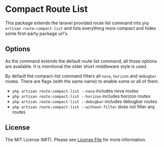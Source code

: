 # Compact Route List

This package extends the laravel provided route list command into `php artisan route:compact-list` and lists everything more compact and hides some first-party package url's.

## Options
As the command extends the default route list command, all those options are available. It is intentional the older short middleware style is used.

By default the compact-list command filters all `nova`, `horizon` and `debugbar` routes. There are flags (with the same name) to enable some or all of them.

- `php artisan route:compact-list --nova` includes nova routes
- `php artisan route:compact-list --horizon` includes horizon routes
- `php artisan route:compact-list --debugbar` includes debugbar routes
- `php artisan route:compact-list --without-filter` does not filter any routes

## License

The MIT License (MIT). Please see [License File](LICENSE.md) for more information.
